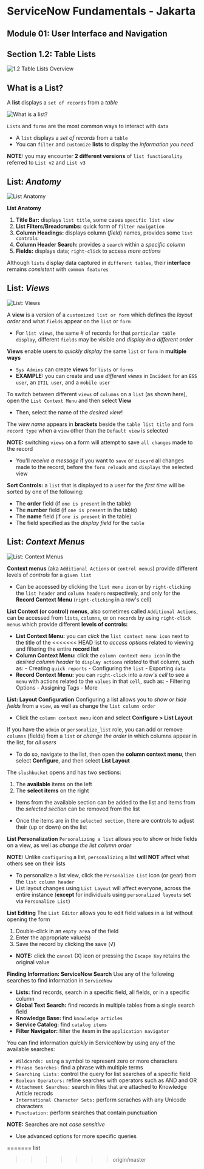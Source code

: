 # ServiceNow Fundamentals - Jakarta
## Module 01: User Interface and Navigation
## Section 1.2: Table Lists

![1.2 Table Lists Overview](https://cl.ly/2r361M2y1d1e/Image%202018-06-06%20at%206.17.59%20PM.png)



## What is a List?
A **list** displays a `set of records` from a _table_

![What is a list?](https://cl.ly/3S2J292T210t/Image%202018-06-06%20at%206.20.09%20PM.png)


`Lists` and `forms` are the most common ways to interact with `data`
- A `list` displays a _set of records_ from a `table`
- You can `filter` and `customize` **lists** to display the _information you need_


**NOTE:** you may encounter **2 different versions** of `list functionality` referred
        to `List v2` and `List v3`


## List: _Anatomy_

![List Anatomy](https://cl.ly/2i0n0m0B2R2r/Image%202018-06-07%20at%2012.29.11%20PM.png)

**List Anatomy**
1. **Title Bar:** displays `list title`, some cases `specific list view`
2. **List Filters/Breadcrumbs:** quick form of `filter navigation`
3. **Column Headings:** displays column (_field_) names, provides some `list controls`
4. **Column Header Search:** provides a `search` within a _specific column_
5. **Fields:** displays data; `right-click` to access _more actions_


Although `lists` display data captured in `different tables`, their **interface**
remains _consistent_ with `common features`



## List: _Views_

![List: Views](https://cl.ly/2m1t0f2F0a1F/Image%202018-06-07%20at%2012.28.34%20PM.png)

A **view** is a version of a `customized list or form` which defines the _layout order_
and what `fields` appear on the `list` or `form`
- For `list views`, the same # of records for that `particular table display`,
  different `fields` may be visible and _display in a different order_

**Views** enable users to _quickly display_ the same `list` or `form` in **multiple ways**
- `Sys Admins` can create **views** for `lists` or `forms`
- **EXAMPLE:** you can create and use _different views_ in `Incident` for an `ESS user`,
  an `ITIL user`, and a `mobile user`

To switch between different `views` of `columns` on a `list` (as shown here),
open the `List Context Menu` and then select **View**
- Then, select the name of the _desired view_!

The _view name_ appears in **brackets** beside the `table list title` and
`form record type` when a `view` other than the `Default view` is selected

**NOTE:** switching `views` on a form will attempt to save `all changes`
made to the record
- You'll _receive a message_ if you want to `save` or `discard` all changes
  made to the record, before the `form reloads` and `displays` the selected view

**Sort Controls:** a `list` that is displayed to a user for the _first time_
will be sorted by one of the following:
- The **order** field (if `one is present` in the table)
- The **number** field (if `one is present` in the table)
- The **name** field (if `one is present` in the table)
- The field specified as the _display field_ for the `table`

## List: _Context Menus_

![List: Context Menus](https://cl.ly/2H1J1y280n12/Image%202018-06-07%20at%2012.20.00%20PM.png)

**Context menus** (aka `Additional Actions` or `control menus`) provide different levels of
_controls_ for a `given list`
- Can be accessed by clicking the `list menu icon` or by `right-clicking` the `list header`
  and `column headers` respectively, and only for the **Record Context Menu** (`right-clicking`
  in a row's cell)

**List Context (or control) menus**, also sometimes called `Additional Actions`, can be
accessed from `lists`, `columns`, or on `records` by using `right-click menus` which provide
different **levels of controls:**
- **List Context Menu:** you can _click_ the `list context menu icon` next to the title of the
<<<<<<< HEAD
                         list to _access options_ related to viewing and filtering the entire
                         __record list__
- **Column Context Menu:** click the `column context menu icon` in the _desired column header_
                           to `display actions` _related_ to that column, such as:
                           - Creating `quick reports`
                           - Configuring the `list`
                           - Exporting `data`
- **Record Context Menu:** you can `right-click` into a _row's cell_ to see a `menu` with
                           actions related to the `values` in that `cell`, such as:
                           - Filtering Options
                           - Assigning Tags
                           - More



**List: Layout Configuration**
Configuring a list allows you to _show or hide fields_ from a `view`, as well as
change the `list column order`
- Click the `column context menu` icon and select **Configure > List Layout**


If you have the `admin` or `personalize_list` role, you can add or remove `columns` (fields)
from a `list` or _change the order_ in which columns appear in the list, for _all users_

- To do so, navigate to the list, then open the **column context menu**, then
  select **Configure**, and then select **List Layout**

The `slushbucket` opens and has two sections:
1. The **available** items on the left
2. The **select items** on the right
- Items from the available section can be added to the list and items from the
  _selected section_ can be removed from the list

- Once the items are in the `selected section`, there are controls to adjust their
  (up or down) on the list


**List Personalization**
`Personalizing a list` allows you to show or hide fields on a view, as well as _change the
list column order_

**NOTE:** Unlike `configuring` a list, `personalizing` a list **will NOT** affect
what others see on their lists
- To personalize a list view, click the `Personalize List` icon (or gear)
  from the `list column header`
- List layout changes using `List Layout` will affect everyone,
  across the entire instance (**except** for individuals
  using `personalized layouts` set via `Personalize List`)



**List Editing**
The `List Editor` allows you to edit field values in a list without
opening the form
1. Double-click in an `empty area` of the field
2. Enter the appropriate value(s)
3. Save the record by clicking the save (√)
  - **NOTE:** click the `cancel` (X) icon or pressing the `Escape Key`
    retains the original value



**Finding Information: ServiceNow Search**
Use any of the following searches to find information in `ServiceNow`
- **Lists:** find records, search in a specific field, all fields, or in
         a specific column
- **Global Text Search:** find records in multiple tables from a single
                          search field
- **Knowledge Base:** find `knowledge articles`
- **Service Catalog:** find `catalog items`
- **Filter Navigator:** filter the itesm in the `application navigator`

You can find information _quickly_ in ServiceNow by using any of the available searches:
- `Wildcards: using` a symbol to represent zero or more characters
- `Phrase Searches:` find a phrase with multiple terms
- `Searching Lists:` control the query for list searches of a specific field
- `Boolean Operators:` refine searches with operators such as AND and OR
- `Attachment Searches:` search in files that are attached to Knowledge Article recrods
- `International Character Sets:` perform seraches with any Unicode characters
- `Punctuation:` perform searches that contain punctuation


**NOTE:** Searches are not _case sensitive_
- Use advanced options for more specific queries



=======
                         list
>>>>>>> origin/master
